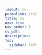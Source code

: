 ```yaml
---
layout: cv
permalink: /cv/
title: cv
nav: true
nav_order: 5
cv_pdf:
description: 
toc:
  sidebar: left
---
```

